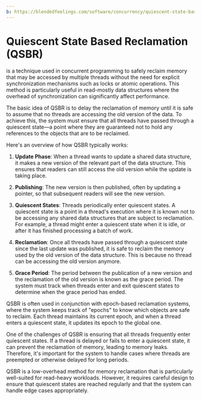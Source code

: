 ```yaml
---
b: https://blendedfeelings.com/software/concurrency/quiescent-state-based-reclamation-qsbr.md
---
```


# Quiescent State Based Reclamation (QSBR) 
is a technique used in concurrent programming to safely reclaim memory that may be accessed by multiple threads without the need for explicit synchronization mechanisms such as locks or atomic operations. This method is particularly useful in read-mostly data structures where the overhead of synchronization can significantly affect performance.

The basic idea of QSBR is to delay the reclamation of memory until it is safe to assume that no threads are accessing the old version of the data. To achieve this, the system must ensure that all threads have passed through a quiescent state—a point where they are guaranteed not to hold any references to the objects that are to be reclaimed.

Here's an overview of how QSBR typically works:

1. **Update Phase**: When a thread wants to update a shared data structure, it makes a new version of the relevant part of the data structure. This ensures that readers can still access the old version while the update is taking place.

2. **Publishing**: The new version is then published, often by updating a pointer, so that subsequent readers will see the new version.

3. **Quiescent States**: Threads periodically enter quiescent states. A quiescent state is a point in a thread's execution where it is known not to be accessing any shared data structures that are subject to reclamation. For example, a thread might enter a quiescent state when it is idle, or after it has finished processing a batch of work.

4. **Reclamation**: Once all threads have passed through a quiescent state since the last update was published, it is safe to reclaim the memory used by the old version of the data structure. This is because no thread can be accessing the old version anymore.

5. **Grace Period**: The period between the publication of a new version and the reclamation of the old version is known as the grace period. The system must track when threads enter and exit quiescent states to determine when the grace period has ended.

QSBR is often used in conjunction with epoch-based reclamation systems, where the system keeps track of "epochs" to know which objects are safe to reclaim. Each thread maintains its current epoch, and when a thread enters a quiescent state, it updates its epoch to the global one.

One of the challenges of QSBR is ensuring that all threads frequently enter quiescent states. If a thread is delayed or fails to enter a quiescent state, it can prevent the reclamation of memory, leading to memory leaks. Therefore, it's important for the system to handle cases where threads are preempted or otherwise delayed for long periods.

QSBR is a low-overhead method for memory reclamation that is particularly well-suited for read-heavy workloads. However, it requires careful design to ensure that quiescent states are reached regularly and that the system can handle edge cases appropriately.